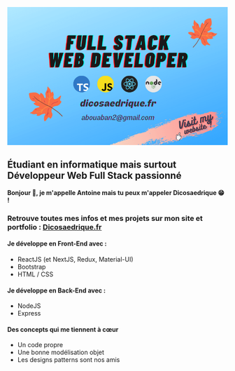 [![Mon Portfolio](https://github.com/Dicosaedrique/Dicosaedrique/blob/main/github_readme_cover.png?raw=true "Clique pour aller sur mon site")](https://dicosaedrique.fr)

## Étudiant en informatique mais surtout Développeur Web Full Stack passionné

**Bonjour 👋, je m'appelle Antoine mais tu peux m'appeler Dicosaedrique 😁 !**

### Retrouve toutes mes infos et mes projets sur mon site et portfolio : [Dicosaedrique.fr](https://dicosaedrique.fr)

#### Je développe en Front-End avec :
- ReactJS (et NextJS, Redux, Material-UI)
- Bootstrap
- HTML / CSS
#### Je développe en Back-End avec :
- NodeJS
- Express
#### Des concepts qui me tiennent à cœur
- Un code propre
- Une bonne modélisation objet
- Les designs patterns sont nos amis
